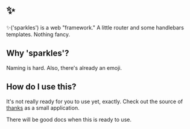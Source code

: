 # ✨

✨('sparkles') is a web "framework." A little router and some handlebars
templates. Nothing fancy.

## Why 'sparkles'?

Naming is hard. Also, there's already an emoji.

[Naming is hard]: https://twitter.com/edefic/status/843872016109391872

## How do I use this?

It's not really ready for you to use yet, exactly. Check out the source of
[thanks] as a small application.

There will be good docs when this is ready to use.

[thanks]: http://github.com/rust-lang-nursery/thanks